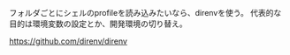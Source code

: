 フォルダごとにシェルのprofileを読み込みたいなら、direnvを使う。
代表的な目的は環境変数の設定とか、開発環境の切り替え。

https://github.com/direnv/direnv
